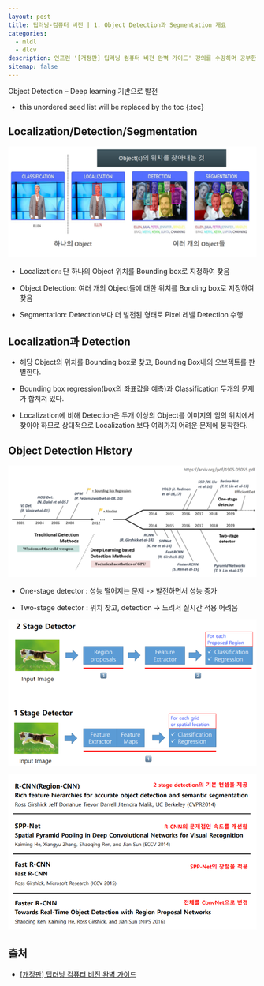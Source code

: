 ```yaml
---
layout: post
title: 딥러닝-컴퓨터 비전 | 1. Object Detection과 Segmentation 개요
categories: 
  - mldl
  - dlcv
description: 인프런 '[개정판] 딥러닝 컴퓨터 비전 완벽 가이드' 강의를 수강하며 공부한 내용을 정리한 글입니다.
sitemap: false
---
```


Object Detection – Deep learning 기반으로 발전

* this unordered seed list will be replaced by the toc
{:toc}

## Localization/Detection/Segmentation

![Localization/Detection/Segmentation](/assets/img/blog/Localization,Detection,Segmentation.png)

- Localization: 단 하나의 Object 위치를 Bounding box로 지정하여 찾음

- Object Detection: 여러 개의 Object들에 대한 위치를 Bonding box로 지정하여 찾음

- Segmentation: Detection보다 더 발전된 형태로 Pixel 레벨 Detection 수행

## Localization과 Detection

- 해당 Object의 위치를 Bounding box로 찾고, Bounding Box내의 오브젝트를 판별한다.

- Bounding box regression(box의 좌표값을 예측)과 Classification 두개의 문제가 합쳐져 있다. 

- Localization에 비해 Detection은 두개 이상의 Object를 이미지의 임의 위치에서 찾아야 하므로 상대적으로 Localization 보다 여러가지 어려운 문제에 봉착한다.


## Object Detection History

![ObjectDetectionHistory](/assets/img/blog/ObjectDetectionHistory.png)

- One-stage detector : 성능 떨어지는 문제 -> 발전하면서 성능 증가

- Two-stage detector : 위치 찾고, detection -> 느려서 실시간 적용 어려움


![One-stage detector/Two-stage detector](/assets/img/blog/1,2-stagedetector.png)

![Two-stage detector](/assets/img/blog/2-stagedetector.png)

## **출처** 

- [[개정판] 딥러닝 컴퓨터 비전 완벽 가이드](https://www.inflearn.com/course/%EB%94%A5%EB%9F%AC%EB%8B%9D-%EC%BB%B4%ED%93%A8%ED%84%B0%EB%B9%84%EC%A0%84-%EC%99%84%EB%B2%BD%EA%B0%80%EC%9D%B4%EB%93%9C)